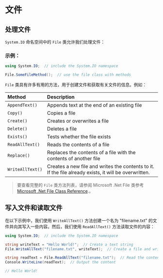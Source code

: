 # 文件

## 处理文件

`System.IO` 命名空间中的 `File` 类允许我们处理文件：

### 示例：

```c#
using System.IO;  // include the System.IO namespace

File.SomeFileMethod();  // use the file class with methods
```



`File` 类具有许多有用的方法，用于创建文件和获取有关文件的信息。例如：

| Method           | Description                                                  |
| :--------------- | :----------------------------------------------------------- |
| `AppendText()`   | Appends text at the end of an existing file                  |
| `Copy()`         | Copies a file                                                |
| `Create()`       | Creates or overwrites a file                                 |
| `Delete()`       | Deletes a file                                               |
| `Exists()`       | Tests whether the file exists                                |
| `ReadAllText()`  | Reads the contents of a file                                 |
| `Replace()`      | Replaces the contents of a file with the contents of another file |
| `WriteAllText()` | Creates a new file and writes the contents to it. If the file already exists, it will be overwritten. |

> 要查看完整的 `File` 类方法列表，请参阅 Microsoft .Net File 类参考 [Microsoft .Net File Class Reference](https://docs.microsoft.com/en-us/dotnet/api/system.io.file?view=netframework-4.8).。



## 写入文件和读取文件

在以下示例中，我们使用 `WriteAllText()` 方法创建一个名为 "filename.txt" 的文件并向其写入一些内容。然后，我们使用 `ReadAllText()` 方法读取文件的内容：

```c#
using System.IO;  // include the System.IO namespace

string writeText = "Hello World!";  // Create a text string
File.WriteAllText("filename.txt", writeText);  // Create a file and write the content of writeText to it

string readText = File.ReadAllText("filename.txt");  // Read the contents of the file
Console.WriteLine(readText);  // Output the content

// Hello World!
```

